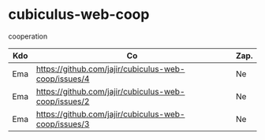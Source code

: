 # cubiculus-web-coop
cooperation


|Kdo| Co| Zap.
-----|------|---
|Ema | https://github.com/jajir/cubiculus-web-coop/issues/4 | Ne
|Ema | https://github.com/jajir/cubiculus-web-coop/issues/2 | Ne
|Ema | https://github.com/jajir/cubiculus-web-coop/issues/3 | Ne

